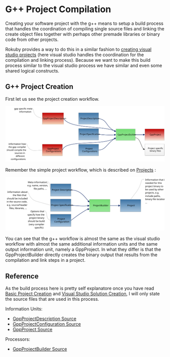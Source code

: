 G++ Project Compilation
=======================

Creating your software project with the g++ means to setup a build process that handles the coordination of compiling single source files
and linking the create object files together with perhaps other premade libraries or binary code from other projects.

Rokuby provides a way to do this in a similar fashion to [creating visual studio projects](file.visual_studio.html) (here visual studio handles the coordination for
the compilation and linking process). Because we want to make this build process similar to the visual studio process we have similar and even some shared
logical constructs.

G++ Project Creation
------------------------------

First let us see the project creation workflow.

![g++ project creation](images/gpp_project_workflow.svg)

Remember the simple project workflow, which is described on [Projects](file.projects.html) :

![Project build process](images/basic_project_build_process.svg)

You can see that the g++ workflow is almost the same as the visual studio workflow with almost the same additional information units and the same output
information unit, namely a GppProject. In what they differ is that the GppProjectBuilder directly creates the binary output that results from the
compilation and link steps in a project.

Reference
-----------------

As the build process here is pretty self explanatore once you have read [Basic Project Creation](file.projects.html) and
[Visual Studio Solution Creation](file.visual_studio.html), I will only state the source files that are used in this process.

Information Units:

- [GppProjectDescription Source](Rokuby/GppProjectDescription.html)
- [GppProjectConfiguration Source](Rokuby/GppProjectConfiguration.html)
- [GppProject Source](Rokuby/GppProject.html)

Processors:

- [GppProjectBuilder Source](Rokuby/GppProjectBuilder.html)